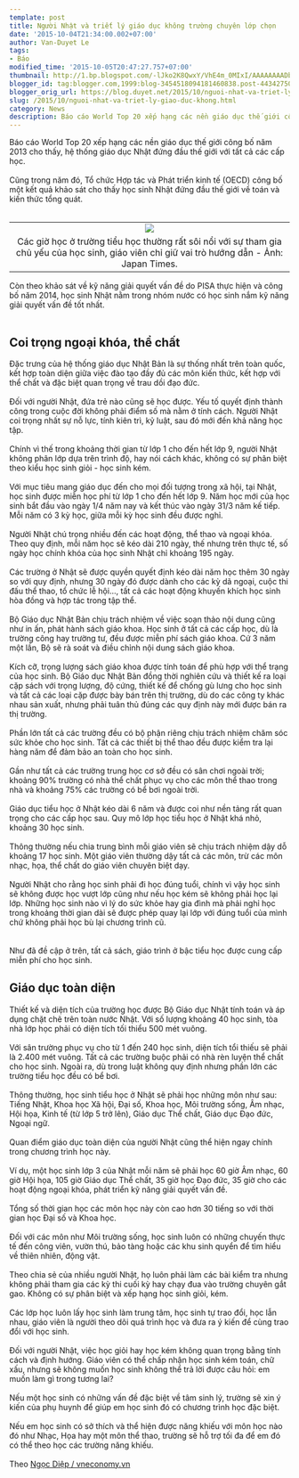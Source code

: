 ```yaml
---
template: post
title: Người Nhật và triết lý giáo dục không trường chuyên lớp chọn
date: '2015-10-04T21:34:00.002+07:00'
author: Van-Duyet Le
tags:
- Báo
modified_time: '2015-10-05T20:47:27.757+07:00'
thumbnail: http://1.bp.blogspot.com/-lJko2K8QwxY/VhE4m_0MIxI/AAAAAAAADbA/WeMXmpmAirY/s1600/Nhatgiaoduc-8bf58.jpg
blogger_id: tag:blogger.com,1999:blog-3454518094181460838.post-4434275004904704411
blogger_orig_url: https://blog.duyet.net/2015/10/nguoi-nhat-va-triet-ly-giao-duc-khong.html
slug: /2015/10/nguoi-nhat-va-triet-ly-giao-duc-khong.html
category: News
description: Báo cáo World Top 20 xếp hạng các nền giáo dục thế giới công bố năm 2013 cho thấy, hệ thống giáo dục Nhật đứng đầu thế giới với tất cả các cấp học.
---
```


Báo cáo World Top 20 xếp hạng các nền giáo dục thế giới công bố năm 2013 cho thấy, hệ thống giáo dục Nhật đứng đầu thế giới với tất cả các cấp học.<br /><br />Cũng trong năm đó, Tổ chức Hợp tác và Phát triển kinh tế (OECD) công bố một kết quả khảo sát cho thấy học sinh Nhật đứng đầu thế giới về toán và kiến thức tổng quát.<br /><br /><table align="center" cellpadding="0" cellspacing="0" class="tr-caption-container" style="margin-left: auto; margin-right: auto; text-align: center;"><tbody><tr><td style="text-align: center;"><img border="0" src="http://1.bp.blogspot.com/-lJko2K8QwxY/VhE4m_0MIxI/AAAAAAAADbA/WeMXmpmAirY/s1600/Nhatgiaoduc-8bf58.jpg" style="margin-left: auto; margin-right: auto; border:0;box-shadow:none" /></td></tr><tr><td class="tr-caption" style="text-align: center;">Các giờ học ở trường tiểu học thường rất sôi nổi với sự tham gia chủ yếu của học sinh, giáo viên chỉ giữ vai trò hướng dẫn - Ảnh: Japan Times.</td></tr></tbody></table>Còn theo khảo sát về kỹ năng giải quyết vấn đề do PISA thực hiện và công bố năm 2014, học sinh Nhật nằm trong nhóm nước có học sinh nắm kỹ năng giải quyết vấn đề tốt nhất.<br /><a name='more'></a><br /><h2>Coi trọng ngoại khóa, thể chất</h2>Đặc trưng của hệ thống giáo dục Nhật Bản là sự thống nhất trên toàn quốc, kết hợp toàn diện giữa việc đào tạo đầy đủ các môn kiến thức, kết hợp với thể chất và đặc biệt quan trọng về trau dồi đạo đức.<br /><br />Đối với người Nhật, đứa trẻ nào cũng sẽ học được. Yếu tố quyết định thành công trong cuộc đời không phải điểm số mà nằm ở tính cách. Người Nhật coi trọng nhất sự nỗ lực, tính kiên trì, kỷ luật, sau đó mới đến khả năng học tập.<br /><br />Chính vì thế trong khoảng thời gian từ lớp 1 cho đến hết lớp 9, người Nhật không phân lớp dựa trên trình độ, hay nói cách khác, không có sự phân biệt theo kiểu học sinh giỏi - học sinh kém.<br /><br />Với mục tiêu mang giáo dục đến cho mọi đối tượng trong xã hội, tại Nhật, học sinh được miễn học phí từ lớp 1 cho đến hết lớp 9. Năm học mới của học sinh bắt đầu vào ngày 1/4 năm nay và kết thúc vào ngày 31/3 năm kế tiếp. Mỗi năm có 3 kỳ học, giữa mỗi kỳ học sinh đều được nghỉ.<br /><br />Người Nhật chú trọng nhiều đến các hoạt động, thể thao và ngoại khóa. Theo quy định, mỗi năm học sẽ kéo dài 210 ngày, thế nhưng trên thực tế, số ngày học chính khóa của học sinh Nhật chỉ khoảng 195 ngày.<br /><br />Các trường ở Nhật sẽ được quyền quyết định kéo dài năm học thêm 30 ngày so với quy định, nhưng 30 ngày đó được dành cho các kỳ dã ngoại, cuộc thi đấu thể thao, tổ chức lễ hội…, tất cả các hoạt động khuyến khích học sinh hòa đồng và hợp tác trong tập thể.<br /><br />Bộ Giáo dục Nhật Bản chịu trách nhiệm về việc soạn thảo nội dung cũng như in ấn, phát hành sách giáo khoa. Học sinh ở tất cả các cấp học, dù là trường công hay trường tư, đều được miễn phí sách giáo khoa. Cứ 3 năm một lần, Bộ sẽ rà soát và điều chỉnh nội dung sách giáo khoa.<br /><br />Kích cỡ, trọng lượng sách giáo khoa được tính toán để phù hợp với thể trạng của học sinh. Bộ Giáo dục Nhật Bản đồng thời nghiên cứu và thiết kế ra loại cặp sách với trọng lượng, độ cứng, thiết kế để chống gù lưng cho học sinh và tất cả các loại cặp được bày bán trên thị trường, dù do các công ty khác nhau sản xuất, nhưng phải tuân thủ đúng các quy định này mới được bán ra thị trường.<br /><br />Phần lớn tất cả các trường đều có bộ phận riêng chịu trách nhiệm chăm sóc sức khỏe cho học sinh. Tất cả các thiết bị thể thao đều được kiểm tra lại hàng năm để đảm bảo an toàn cho học sinh.<br /><br />Gần như tất cả các trường trung học cơ sở đều có sân chơi ngoài trời; khoảng 90% trường có nhà thể chất phục vụ cho các môn thể thao trong nhà và khoảng 75% các trường có bể bơi ngoài trời.<br /><br />Giáo dục tiểu học ở Nhật kéo dài 6 năm và được coi như nền tảng rất quan trọng cho các cấp học sau. Quy mô lớp học tiểu học ở Nhật khá nhỏ, khoảng 30 học sinh.<br /><br />Thông thường nếu chia trung bình mỗi giáo viên sẽ chịu trách nhiệm dậy dỗ khoảng 17 học sinh. Một giáo viên thường dậy tất cả các môn, trừ các môn nhạc, họa, thể chất do giáo viên chuyên biệt dạy.<br /><br />Người Nhật cho rằng học sinh phải đi học đúng tuổi, chính vì vậy học sinh sẽ không được học vượt lớp cũng như nếu học kém sẽ không phải học lại lớp. Những học sinh nào vì lý do sức khỏe hay gia đình mà phải nghỉ học trong khoảng thời gian dài sẽ được phép quay lại lớp với đúng tuổi của mình chứ không phải học bù lại chương trình cũ.<br /><br /><br />Như đã đề cập ở trên, tất cả sách, giáo trình ở bậc tiểu học được cung cấp miễn phí cho học sinh.<br /><h2>Giáo dục toàn diện</h2>Thiết kế và diện tích của trường học được Bộ Giáo dục Nhật tính toán và áp dụng chặt chẽ trên toàn nước Nhật. Với số lượng khoảng 40 học sinh, tòa nhà lớp học phải có diện tích tối thiểu 500 mét vuông.<br /><br />Với sân trường phục vụ cho từ 1 đến 240 học sinh, diện tích tổi thiếu sẽ phải là 2.400 mét vuông. Tất cả các trường buộc phải có nhà rèn luyện thể chất cho học sinh. Ngoài ra, dù trong luật không quy định nhưng phần lớn các trường tiểu học đều có bể bơi.<br /><br />Thông thường, học sinh tiểu học ở Nhật sẽ phải học những môn như sau: Tiếng Nhật, Khoa học Xã hội, Đại số, Khoa học, Môi trường sống, Âm nhạc, Hội họa, Kinh tế (từ lớp 5 trở lên), Giáo dục Thể chất, Giáo dục Đạo đức, Ngoại ngữ.<br /><br />Quan điểm giáo dục toàn diện của người Nhật cũng thể hiện ngay chính trong chương trình học này.<br /><br />Ví dụ, một học sinh lớp 3 của Nhật mỗi năm sẽ phải học 60 giờ Âm nhạc, 60 giờ Hội họa, 105 giờ Giáo dục Thể chất, 35 giờ học Đạo đức, 35 giờ cho các hoạt động ngoại khóa, phát triển kỹ năng giải quyết vấn đề.<br /><br />Tổng số thời gian học các môn học này còn cao hơn 30 tiếng so với thời gian học Đại số và Khoa học.<br /><br />Đối với các môn như Môi trường sống, học sinh luôn có những chuyến thực tế đến công viên, vườn thú, bảo tàng hoặc các khu sinh quyển để tìm hiểu về thiên nhiên, động vật.<br /><br />Theo chia sẻ của nhiều người Nhật, họ luôn phải làm các bài kiểm tra nhưng không phải tham gia các kỳ thi cuối kỳ hay chạy đua vào trường chuyên gắt gao. Không có sự phân biệt và xếp hạng học sinh giỏi, kém.<br /><br />Các lớp học luôn lấy học sinh làm trung tâm, học sinh tự trao đổi, học lẫn nhau, giáo viên là người theo dõi quá trình học và đưa ra ý kiến để cùng trao đổi với học sinh.<br /><br />Đối với người Nhật, việc học giỏi hay học kém không quan trọng bằng tính cách và định hướng. Giáo viên có thể chấp nhận học sinh kém toán, chữ xấu, nhưng sẽ không muốn học sinh không thể trả lời được câu hỏi: em muốn làm gì trong tương lai?<br /><br />Nếu một học sinh có những vấn đề đặc biệt về tâm sinh lý, trường sẽ xin ý kiến của phụ huynh để giúp em học sinh đó có chương trình học đặc biệt.<br /><br />Nếu em học sinh có sở thích và thể hiện được năng khiếu với môn học nào đó như Nhạc, Họa hay một môn thể thao, trường sẽ hỗ trợ tối đa để em đó có thể theo học các trường năng khiếu.<br /><br />Theo <a href="http://vneconomy.vn/the-gioi/nguoi-nhat-va-triet-ly-giao-duc-khong-truong-chuyen-lop-chon-20150828040744809.htm" target="_blank">Ngọc Diệp / vneconomy.vn</a><br /><div><br /></div>